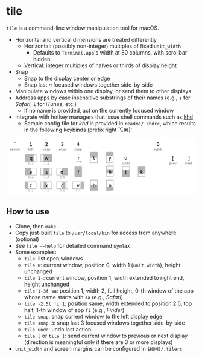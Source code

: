 
# tile

`tile` is a command-line window manipulation tool for macOS.

- Horizontal and vertical dimensions are treated differently
  - Horizontal: (possibly non-integer) multiples of fixed `unit_width`
    - Defaults to `Terminal.app`'s width at 80 columns, with scrollbar hidden
  - Vertical: integer multiples of halves or thirds of display height
- Snap
  - Snap to the display center or edge
  - Snap last *n* focused windows together side-by-side
- Manipulate windows within one display, or send them to other displays
- Address apps by case insensitive substrings of their names
  (e.g., `s` for *Safari*, `i` for *iTunes*, etc.)
  - If no name is provided, act on the currently focused window
- Integrate with hotkey managers that issue shell commands such as
  [khd](https://github.com/koekeishiya/khd)
  - Sample config file for *khd* is provided in `readme/.khdrc`, which results
    in the following keybinds (prefix right ⌥⌘):

![keybinds](readme/keybinds.png)

## How to use
- Clone, then `make`
- Copy just-built `tile` to `/usr/local/bin` for access from anywhere
  (optional)
- See `tile --help` for detailed command syntax
- Some examples:
  - `tile`: list open windows
  - `tile 0`: current window, position 0, width 1 (`unit_width`),
              height unchanged
  - `tile 1-`: current window, position 1, width extended to right end,
               height unchanged
  - `tile 1-3f sa`: position 1, width 2, full height, 0-th window of the
                    app whose name starts with `sa` (e.g., *Safari*)
  - `tile -2.5t fi 1`: position same, width extended to position 2.5,
                       top half, 1-th window of app `fi` (e.g., *Finder*)
  - `tile snap`: snap current window to the left display edge
  - `tile snap 3`: snap last 3 focused windows together side-by-side
  - `tile undo`: undo last action
  - `tile [` or `tile ]`: send current window to previous or next display
        (direction is meaningful only if there are 3 or more displays)
- `unit_width` and screen margins can be configured in `$HOME/.tilerc`
